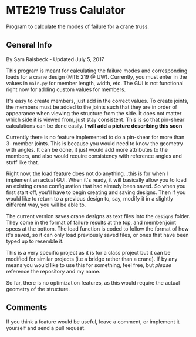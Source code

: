 # MTE219 Truss Calulator
Program to calculate the modes of failure for a crane truss.

## General Info
By Sam Raisbeck - Updated July 5, 2017

This program is meant for calculating the failure modes and corresponding
loads for a crane design (MTE 219 @ UW). Currently, you must enter in the values
in `main.py` for member length, width, etc. The GUI is not functional right now
for adding custom values for members.

It's easy to create members, just add in the correct values. To create joints,
the members must be added to the joints such that they are in order of
appearance when viewing the structure from the side. It does not matter which
side it is viewed from, just stay consistent. This is so that pin-shear
calculations can be done easily.
**I will add a picture describing this soon**

Currently there is no feature implemented to do a pin-shear for more than 3-
member joints. This is because you would need to know the geometry with angles.
It can be done, it just would add more attributes to the members, and also would
require consistency with reference angles and stuff like that.

Right now, the load feature does not do anything...this is for when I implement
an actual GUI. When it's ready, it will basically allow you to load an existing crane
configuration that had already been saved. So when you first start off, you'll have to
begin creating and saving designs. Then if you would like to return to a previous
design to, say, modify it in a slightly different way, you will be able to.

The current version saves crane designs as text files into the `designs` folder.
They come in the format of failure results at the top, and member/joint specs at the
bottom. The load function is coded to follow the format of how it's saved, so it can only
load previously saved files, or ones that have been typed up to resemble it.

This is a very specific project as it is for a class project but it can
be modified for similar projects (i.e a bridge rather than a crane).
If by any means you would like to use this for something, feel free, but
*please* reference the repository and my name.

So far, there is no optimization features, as this would require the actual
geometry of the structure.

## Comments
If you think a feature would be useful, leave a comment, or implement it
yourself and send a pull request.
